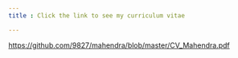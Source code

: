 ```yaml
---
title : Click the link to see my curriculum vitae

---
```

https://github.com/9827/mahendra/blob/master/CV_Mahendra.pdf
